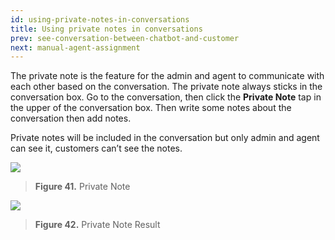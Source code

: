 ```yaml
---
id: using-private-notes-in-conversations
title: Using private notes in conversations
prev: see-conversation-between-chatbot-and-customer
next: manual-agent-assignment
---
```


The private note is the feature for the admin and agent to communicate with each other based on the conversation. The private note always sticks in the conversation box. Go to the conversation, then click the **Private Note** tap in the upper of the conversation box. Then write some notes about the conversation then add notes.

Private notes will be included in the conversation but only admin and agent can see it, customers can’t see the notes.

![](https://lh3.googleusercontent.com/f9xu92TJEseRyApt7bsNW7bXfpJC-4vIVcrYhdDXFNSVyv2fbakSbZL197Hpy4dndyFl40yA-I2LIBk-hhuSM5hpCbpal5V-1PUM2UrBUEeFUON7x0XjxmM9sh8oK_P6kvPyo9s2)

> **Figure 41.** Private Note

![](https://lh3.googleusercontent.com/OPneoU5kQRJlZLBOjuJ300Vkrb9LMjnb5icZ96wFFiAlezn-ms-EZ-4ksov-2sJGuu1ot0ZPpYOm-eVkpY9FLTVcH3xG2ziru03mt357x00_y-cdJ7EuRwWAqbpiLYGgDos-X_f4)

> **Figure 42.** Private Note Result
